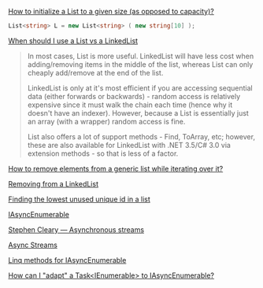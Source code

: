[How to initialize a List<T> to a given size (as opposed to capacity)?](https://stackoverflow.com/questions/466946/how-to-initialize-a-listt-to-a-given-size-as-opposed-to-capacity)

```csharp
List<string> L = new List<string> ( new string[10] );
```

[When should I use a List vs a LinkedList](https://stackoverflow.com/questions/169973/when-should-i-use-a-list-vs-a-linkedlist)

> In most cases, List<T> is more useful. LinkedList<T> will have less cost when adding/removing items in the middle of the list, whereas List<T> can only cheaply add/remove at the end of the list.
> 
> LinkedList<T> is only at it's most efficient if you are accessing sequential data (either forwards or backwards) - random access is relatively expensive since it must walk the chain each time (hence why it doesn't have an indexer). However, because a List<T> is essentially just an array (with a wrapper) random access is fine.
> 
> List<T> also offers a lot of support methods - Find, ToArray, etc; however, these are also available for LinkedList<T> with .NET 3.5/C# 3.0 via extension methods - so that is less of a factor.

[How to remove elements from a generic list while iterating over it?](https://stackoverflow.com/questions/1582285/how-to-remove-elements-from-a-generic-list-while-iterating-over-it)
  
[Removing from a LinkedList](https://stackoverflow.com/questions/8195242/removing-from-a-linkedlist)

[Finding the lowest unused unique id in a list](https://stackoverflow.com/questions/3439571/finding-the-lowest-unused-unique-id-in-a-list)

[IAsyncEnumerable<T>](https://learn.microsoft.com/en-us/dotnet/api/system.collections.generic.iasyncenumerable-1?view=net-6.0)

[Stephen Cleary — Asynchronous streams](https://www.youtube.com/watch?v=-Tq4wLyen7Q)

[Async Streams](https://learn.microsoft.com/en-us/dotnet/csharp/language-reference/proposals/csharp-8.0/async-streams?source=recommendations)

[Linq methods for IAsyncEnumerable](https://stackoverflow.com/questions/58376585/linq-methods-for-iasyncenumerable)

[How can I "adapt" a Task<IEnumerable<T>> to IAsyncEnumerable<T>?](https://stackoverflow.com/questions/55384089/how-can-i-adapt-a-taskienumerablet-to-iasyncenumerablet)
